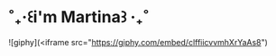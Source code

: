 <h1 align = "left"> ˚₊‧꒰i'm Martina꒱ ‧₊˚ </h1>

![giphy](<iframe src="https://giphy.com/embed/clffiicvvmhXrYaAs8")

<!--
**martigdf/martigdf** is a ✨ _special_ ✨ repository because its `README.md` (this file) appears on your GitHub profile.

Here are some ideas to get you started:

- 🔭 I’m currently working on ...
- 🌱 I’m currently learning ...
- 👯 I’m looking to collaborate on ...
- 🤔 I’m looking for help with ...
- 💬 Ask me about ...
- 📫 How to reach me: ...
- 😄 Pronouns: ...
- ⚡ Fun fact: ...
-->

